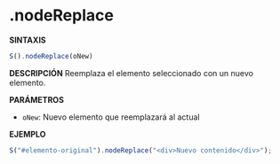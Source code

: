 # .nodeReplace

**SINTAXIS**
```javascript
S().nodeReplace(oNew)
```

**DESCRIPCIÓN**
Reemplaza el elemento seleccionado con un nuevo elemento.

**PARÁMETROS**
- `oNew`: Nuevo elemento que reemplazará al actual

**EJEMPLO**
```javascript
S("#elemento-original").nodeReplace("<div>Nuevo contenido</div>");
```